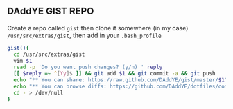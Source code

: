 ## DAddYE GIST REPO

Create a repo called `gist` then clone it somewhere (in my case) `/usr/src/extras/gist`, then add in
your `.bash_profile`

```sh
gist(){
  cd /usr/src/extras/gist
  vim $1
  read -p 'Do you want push changes? (y/n) ' reply
  [[ $reply =~ ^[Yy]$ ]] && git add $1 && git commit -a && git push
  echo "** You can share: https://raw.github.com/DAddYE/gist/master/$1"
  echo "** You can browse diffs: https://github.com/DAddYE/dotfiles/commit/$(git rev-list head | head -n1)"
  cd - > /dev/null
}
```
